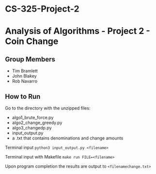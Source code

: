 # CS-325-Project-2
# Analysis of Algorithms - Project 2 - Coin Change
## Group Members

- Tim Bramlett
- John Blakey
- Rob Navarro

## How to Run

Go to the directory with the unzipped files:
- algo1_brute_force.py
- algo2_change_greedy.py
- algo3_changedp.py
- input_output.py
- a .txt that contains denominations and change amounts

Terminal input `python3 input_output.py <filename>`

Terminal input with Makefile `make run FILE=<filename>`

Upon program completion the results are output to `<filenamechange.txt>`
